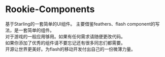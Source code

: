 Rookie-Components
=================

基于Starling的一套简单的UI组件。
    主要借鉴feathers、flash component的写法，是一套简单的组件。<br>
    对于游戏的一般应用够用。如果有任何需求请随便更改代码。<br>
    如果你添加了优秀的组件请不要忘记还有很多同志们都需要。<br>
    开源让世界更美好。为flash的移动开发付出自己的一份微薄力量。<br>

